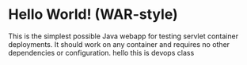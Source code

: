 Hello World! (WAR-style)
===============

This is the simplest possible Java webapp for testing servlet container deployments.  It should work on any container and requires no other dependencies or configuration.
hello 
this is devops class

